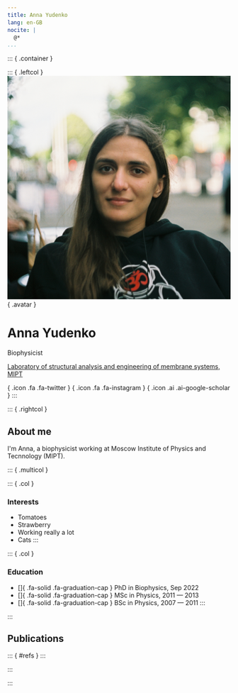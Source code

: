 ```yaml
---
title: Anna Yudenko
lang: en-GB
nocite: |
  @*
...
```


::: { .container }

::: { .leftcol }
![](profile.jpg){ .avatar }

# Anna Yudenko

Biophysicist

[Laboratory of structural analysis and engineering of membrane systems, MIPT](https://cmm-mipt.ru/gushchin-lab/)

[](https://twitter.com/Aynya5){             .icon .fa .fa-twitter }
[](https://www.instagram.com/ann_yudenko/){ .icon .fa .fa-instagram }
[](https://scholar.google.com/citations?user=OJ8lAXcAAAAJ&hl=en&oi=ao){ .icon .ai .ai-google-scholar }
:::

::: { .rightcol }

## About me

I'm Anna, a biophysicist working at Moscow Institute of Physics and Tecnnology (MIPT).

::: { .multicol }

::: { .col }
### Interests
- Tomatoes
- Strawberry
- Working really a lot
- Cats
:::

::: { .col }
### Education
- []{ .fa-solid .fa-graduation-cap } PhD in Biophysics, Sep 2022
- []{ .fa-solid .fa-graduation-cap } MSc in Physics, 2011 — 2013
- []{ .fa-solid .fa-graduation-cap } BSc in Physics, 2007 — 2011
:::

:::

## Publications

::: { #refs }
:::

:::

:::
